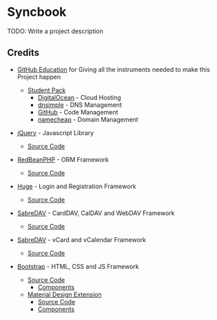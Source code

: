 # Syncbook

TODO: Write a project description

## Credits

- [GitHub Education](https://education.github.com/) for Giving all the instruments needed to make this Project happen
  - [Student Pack](https://education.github.com/pack)
    - [DigitalOcean](https://www.digitalocean.com) - Cloud Hosting
    - [dnsimple](https://dnsimple.com/) - DNS Management 
    - [GitHub](https://github.com/) - Code Management 
    - [namecheap](https://www.namecheap.com/) - Domain Management 

- [jQuery](https://jquery.com/) - Javascript Library
  - [Source Code](https://github.com/jquery/jquery)

- [RedBeanPHP](http://www.redbeanphp.com/) - ORM Framework
  - [Source Code](https://github.com/gabordemooij/redbean)

- [Huge](http://www.php-login.net/) - Login and Registration Framework
  - [Source Code](https://github.com/panique/huge)

- [SabreDAV](http://sabre.io/) - CardDAV, CalDAV and WebDAV Framework
  - [Source Code](https://github.com/fruux/sabre-dav)

- [SabreDAV](http://sabre.io/) - vCard and vCalendar Framework
  - [Source Code](https://github.com/fruux/sabre-vobject)

- [Bootstrap](http://getbootstrap.com/) - HTML, CSS and JS Framework
  - [Source Code](https://github.com/twbs/bootstrap)
    - [Components](http://getbootstrap.com/components/) 
  - [Material Design Extension](https://fezvrasta.github.io/bootstrap-material-design/)
    - [Source Code](https://github.com/FezVrasta/bootstrap-material-design) 
    - [Components](http://fezvrasta.github.io/bootstrap-material-design/bootstrap-elements.html)   
